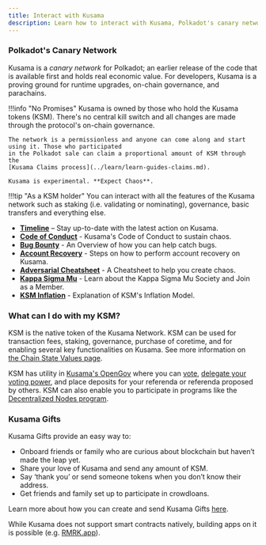 ```yaml
---
title: Interact with Kusama
description: Learn how to interact with Kusama, Polkadot's canary network, and explore its features like staking, governance, and account recovery.
---
```


### Polkadot's Canary Network

Kusama is a _canary network_ for Polkadot; an earlier release of the code that is available first
and holds real economic value. For developers, Kusama is a proving ground for runtime upgrades,
on-chain governance, and parachains.

!!!info "No Promises"
    Kusama is owned by those who hold the Kusama tokens (KSM). There's no central kill switch and all
    changes are made through the protocol's on-chain governance.

    The network is a permissionless and anyone can come along and start using it. Those who participated
    in the Polkadot sale can claim a proportional amount of KSM through the
    [Kusama Claims process](../learn/learn-guides-claims.md).

    Kusama is experimental. **Expect Chaos**.

!!!tip "As a KSM holder"
    You can interact with all the features of the Kusama network such as staking (i.e. validating or
    nominating), governance, basic transfers and everything else.

<div class="grid cards" markdown>

- **[Timeline](kusama-timeline.md)** – Stay up-to-date with the latest action on Kusama.
- **[Code of Conduct](kusama-coc.md)** - Kusama's Code of Conduct to sustain chaos.
- **[Bug Bounty](kusama-bug-bounty.md)** - An Overview of how you can help catch bugs.
- **[Account Recovery](kusama-social-recovery.md)** - Steps on how to perform account recovery on Kusama.
- **[Adversarial Cheatsheet](kusama-adverserial-cheatsheet.md)** - A Cheatsheet to help you create chaos.
- **[Kappa Sigma Mu](https://ksmsociety.io/)** - Learn about the Kappa Sigma Mu Society and Join as a Member.
- **[KSM Inflation](kusama-inflation.md)** - Explanation of KSM's Inflation Model.

</div>

### What can I do with my KSM?

KSM is the native token of the Kusama Network. KSM can be used for transaction fees, staking,
governance, purchase of coretime, and for enabling several key functionalities on Kusama. See more
information on [the Chain State Values page](../general/chain-state-values.md).

KSM has utility in [Kusama's OpenGov](../learn/learn-polkadot-opengov.md) where you can
[vote](../learn/learn-polkadot-opengov.md#voting-on-a-referendum),
[delegate your voting power](../learn/learn-polkadot-opengov.md#multirole-delegation), and place
deposits for your referenda or referenda proposed by others. KSM can also enable you to participate
in programs like the [Decentralized Nodes program](https://nodes.web3.foundation/).

### Kusama Gifts

Kusama Gifts provide an easy way to:

- Onboard friends or family who are curious about blockchain but haven’t made the leap yet.
- Share your love of Kusama and send any amount of KSM.
- Say ‘thank you’ or send someone tokens when you don’t know their address.
- Get friends and family set up to participate in crowdloans.

Learn more about how you can create and send Kusama Gifts
[here](https://polkadot.com/blog/introducing-polkadot-kusama-gifts).

While Kusama does not support smart contracts natively, building apps on it is possible (e.g. [RMRK.app](https://rmrk.app)).

